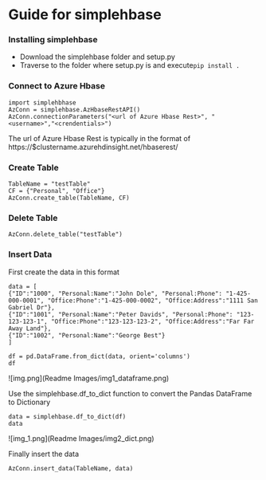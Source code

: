 # Guide for simplehbase

### Installing simplehbase
- Download the simplehbase folder and setup.py
- Traverse to the folder where setup.py is and execute`pip install .`

### Connect to Azure Hbase
    import simplehbhase
    AzConn = simplehbase.AzHbaseRestAPI()
    AzConn.connectionParameters("<url of Azure Hbase Rest>", "<username>","<crendentials>")
The url of Azure Hbase Rest is typically in the format of https://$clustername.azurehdinsight.net/hbaserest/

### Create Table
    TableName = "testTable"
    CF = {"Personal", "Office"}
    AzConn.create_table(TableName, CF)

### Delete Table
    AzConn.delete_table("testTable")

### Insert Data
First create the data in this format
    
    data = [
    {"ID":"1000", "Personal:Name":"John Dole", "Personal:Phone": "1-425-000-0001", "Office:Phone":"1-425-000-0002", "Office:Address":"1111 San Gabriel Dr"},
    {"ID":"1001", "Personal:Name":"Peter Davids", "Personal:Phone": "123-123-123-1", "Office:Phone":"123-123-123-2", "Office:Address":"Far Far Away Land"},
    {"ID":"1002", "Personal:Name":"George Best"}
    ]

    df = pd.DataFrame.from_dict(data, orient='columns')
    df
![img.png](Readme Images/img1_dataframe.png)

Use the simplehbase.df_to_dict function to convert the Pandas DataFrame to Dictionary

    data = simplehbase.df_to_dict(df)
    data
![img_1.png](Readme Images/img2_dict.png)

Finally insert the data

    AzConn.insert_data(TableName, data)